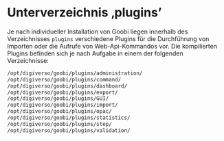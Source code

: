 # Unterverzeichnis ‚plugins’

Je nach individueller Installation von Goobi liegen innerhalb des Verzeichnisses `plugins` verschiedene Plugins für die Durchführung von Importen oder die Aufrufe von Web-Api-Kommandos vor. Die kompilierten Plugins befinden sich je nach Aufgabe in einem der folgenden Verzeichnisse:

```bash
/opt/digiverso/goobi/plugins/administration/
/opt/digiverso/goobi/plugins/command/
/opt/digiverso/goobi/plugins/dashboard/
/opt/digiverso/goobi/plugins/export/
/opt/digiverso/goobi/plugins/GUI/
/opt/digiverso/goobi/plugins/import/
/opt/digiverso/goobi/plugins/opac/
/opt/digiverso/goobi/plugins/statistics/
/opt/digiverso/goobi/plugins/step/
/opt/digiverso/goobi/plugins/validation/
```